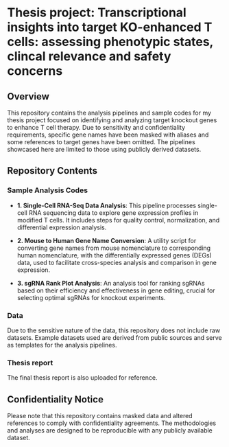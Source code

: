# Thesis project: Transcriptional insights into target KO-enhanced T cells: assessing phenotypic states, clincal relevance and safety concerns

## Overview
This repository contains the analysis pipelines and sample codes for my thesis project focused on identifying and analyzing target knockout genes to enhance T cell therapy. Due to sensitivity and confidentiality requirements, specific gene names have been masked with aliases and some references to target genes have been omitted. The pipelines showcased here are limited to those using publicly derived datasets.

## Repository Contents

### Sample Analysis Codes
- **1. Single-Cell RNA-Seq Data Analysis**: This pipeline processes single-cell RNA sequencing data to explore gene expression profiles in modified T cells. It includes steps for quality control, normalization, and differential expression analysis.

- **2. Mouse to Human Gene Name Conversion**: A utility script for converting gene names from mouse nomenclature to corresponding human nomenclature, with the differentially expressed genes (DEGs) data, used to facilitate cross-species analysis and comparison in gene expression.

- **3. sgRNA Rank Plot Analysis**: An analysis tool for ranking sgRNAs based on their efficiency and effectiveness in gene editing, crucial for selecting optimal sgRNAs for knockout experiments.

### Data
Due to the sensitive nature of the data, this repository does not include raw datasets. Example datasets used are derived from public sources and serve as templates for the analysis pipelines.

### Thesis report
The final thesis report is also uploaded for reference.

## Confidentiality Notice
Please note that this repository contains masked data and altered references to comply with confidentiality agreements. The methodologies and analyses are designed to be reproducible with any publicly available dataset.

